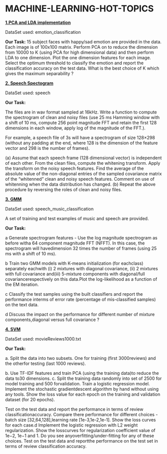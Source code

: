 # MACHINE-LEARNING-HOT-TOPICS

[**1.PCA and LDA implementation**](https://github.com/snehaNegi/MACHINE-LEARNING-HOT-TOPICS/blob/main/PCA%20and%20LDA%20implementation.ipynb) 


DataSet used: emotion_classification

**Our Task:**
15 subject faces with happy/sad emotion are provided in the data. Each image is of
100x100 matrix. Perform PCA on to reduce the dimension from 10000 to K (using
PCA for high dimensional data) and then perform LDA to one dimension. Plot the one
dimension features for each image. Select the optimum threshold to classify the emotion
and report the classification accuracy on the test data. What is the best choice of K
which gives the maximum separability ?



[**2. Speech Spectogram**](https://github.com/snehaNegi/MACHINE-LEARNING-HOT-TOPICS/blob/main/2.Speech%20Spectogram.ipynb)

DataSet used: speech


**Our Task:**

The files are in wav format sampled at 16kHz. Write a function to compute the spectrogram of clean and noisy files (use 25 ms Hamming window with a shift of 10 ms, compute 256 point magnitude FFT and retain the first 128 dimensions in each window, apply log of the magnitude of the FFT.). 

For example, a speech file of 3s will have a spectrogram of
size 128×298 (without any padding at the end, where 128 is the dimension of the feature
vector and 298 is the number of frames).

(a) Assume that each speech frame (128 dimensional vector) is independent of each other.
From the clean files, compute the whitening transform. Apply the transform on the
noisy speech features. Find the average of the absolute value of the non-diagonal
entries of the sampled covariance matrix of the “whitenned” clean and noisy speech
features. Comment on use of whitenning when the data distribution has changed.
(b) Repeat the above procedure by reversing the roles of clean and noisy files.

[**3. GMM**](https://github.com/snehaNegi/MACHINE-LEARNING-HOT-TOPICS/blob/main/3.%20GMM)

DataSet used: speech_music_classification

A set of training and test examples of music and speech are provided.

**Our Task:**

a Generate spectrogram features - Use the log magnitude spectrogram as before witha 64 component magnitude FFT (NFFT). In this case, the spectrogram will havedimension 32 times the number of frames (using 25 ms with a shift of 10 ms).

b Train two GMM models with K-means initialization (for eachclass) separately eachwith 
(i) 2 mixtures with diagonal covariance, 
(ii) 2 mixtures with full covariance and(iii) 5-mixture components with diagonal/full covariancerespectively on this data.Plot the log-likelihood as a function of the EM iteration.

c Classify the test samples using the built classifiers and report the performance interms of error rate (percentage of mis-classified samples) on the text data.

d Discuss the impact on the performance for different number of mixture components,diagonal versus full covariance ?

[**4. SVM**](https://github.com/snehaNegi/MACHINE-LEARNING-HOT-TOPICS/blob/main/3.%20GMM)

DataSet used: movieReviews1000.txt

**Our Task:**

a. Split the data into two subsets. One for training (first 3000reviews) and the otherfor testing (last 1000 reviews).

b. Use TF-IDF features and train PCA (using the training data)to reduce the data to30 dimensions.
c. Split the training data randomly into set of 2500 for model training and 500 forvalidation. 
Train a logistic regression model.  Implement the stochastic gradientdescent algorithm by hand without using any tools.
Show the loss value for each epoch on the training and validation dataset (for 20 epochs). 

Test on the test data and report the performance in terms of review classificationaccuracy.
Compare there performance for different choices - batch size [32,64,128],learning rate [1e-3,1e-2,1e-1]. Show the loss curves for each case.d Implement the logistic regression with L2 weight regularization. 
Show the losscurves for regularization coefficient value of 1e−2, 1e−1 and 1. Do you see anyoverfitting/under-fitting for any of these choices. 
Test on the test data and reportthe performance on the test set in terms of review classification accuracy.



